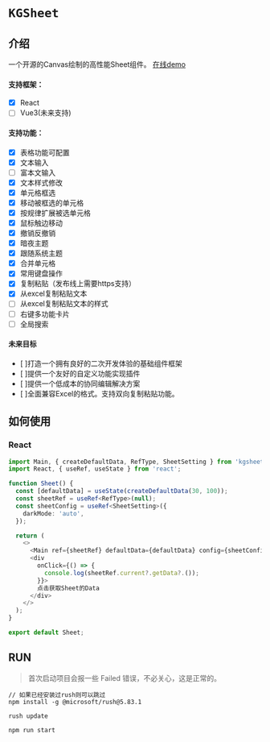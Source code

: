 # `KGSheet`

## 介绍
一个开源的Canvas绘制的高性能Sheet组件。
[在线demo](http://ykgykg.fun/)

#### 支持框架：
- [x] React
- [ ] Vue3(未来支持)

#### 支持功能：
- [x] 表格功能可配置
- [x] 文本输入
 - [ ] 富本文输入
- [x] 文本样式修改
- [x] 单元格框选
 - [x] 移动被框选的单元格
 - [x] 按规律扩展被选单元格
 - [x] 鼠标触边移动
- [x] 撤销反撤销
- [x] 暗夜主题
 - [x] 跟随系统主题
- [x] 合并单元格
- [x] 常用键盘操作
- [x] 复制粘贴（发布线上需要https支持）
 - [x] 从excel复制粘贴文本
 - [ ] 从excel复制粘贴文本的样式
- [ ] 右键多功能卡片
- [ ] 全局搜索

#### 未来目标
- [ ]打造一个拥有良好的二次开发体验的基础组件框架
 - [ ]提供一个友好的自定义功能实现插件
- [ ]提供一个低成本的协同编辑解决方案
- [ ]全面兼容Excel的格式。支持双向复制粘贴功能。

## 如何使用
### React
```typescript
import Main, { createDefaultData, RefType, SheetSetting } from 'kgsheet-for-react';
import React, { useRef, useState } from 'react';

function Sheet() {
  const [defaultData] = useState(createDefaultData(30, 100));
  const sheetRef = useRef<RefType>(null);
  const sheetConfig = useRef<SheetSetting>({
    darkMode: 'auto',
  });

  return (
    <>
      <Main ref={sheetRef} defaultData={defaultData} config={sheetConfig.current} />
      <div
        onClick={() => {
          console.log(sheetRef.current?.getData?.());
        }}>
        点击获取Sheet的Data
      </div>
    </>
  );
}

export default Sheet;

```


## RUN

> 首次启动项目会报一些 Failed 错误，不必关心，这是正常的。

```
// 如果已经安装过rush则可以跳过
npm install -g @microsoft/rush@5.83.1

rush update

npm run start
```
